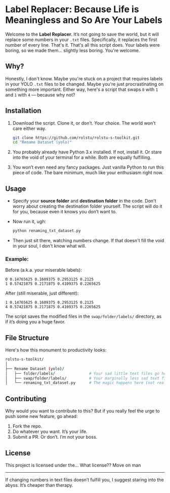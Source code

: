 
# Label Replacer: Because Life is Meaningless and So Are Your Labels

Welcome to the **Label Replacer**. It’s not going to save the world, but it will replace some numbers in your `.txt` files. Specifically, it replaces the first number of every line. That's it. That's all this script does. Your labels were boring, so we made them... slightly less boring. You're welcome.

## Why?

Honestly, I don't know. Maybe you're stuck on a project that requires labels in your YOLO `.txt` files to be changed. Maybe you're just procrastinating on something more important. Either way, here's a script that swaps `0` with `1` and `1` with `4` — because why not?

## Installation

1. Download the script. Clone it, or don’t. Your choice. The world won't care either way.

   ```bash
   git clone https://github.com/rolstu/rolstu-s-toolkit.git
   cd "Rename Dataset (yolo)"
   ```

2. You probably already have Python 3.x installed. If not, install it. Or stare into the void of your terminal for a while. Both are equally fulfilling.

3. You won’t even need any fancy packages. Just vanilla Python to run this piece of code. The bare minimum, much like your enthusiasm right now.

## Usage

- Specify your **source folder** and **destination folder** in the code. Don't worry about creating the destination folder yourself. The script will do it for you, because even it knows you don’t want to.
  
- Now run it, ugh:

   ```bash
   python renaming_txt_dataset.py
   ```

- Then just sit there, watching numbers change. If that doesn't fill the void in your soul, I don't know what will.

### Example:

Before (a.k.a. your miserable labels):

```
0 0.14765625 0.1609375 0.2953125 0.2125
1 0.57421875 0.2171875 0.4109375 0.2265625
```

After (still miserable, just different):

```
1 0.14765625 0.1609375 0.2953125 0.2125
4 0.57421875 0.2171875 0.4109375 0.2265625
```

The script saves the modified files in the `swap/folder/labels/` directory, as if it’s doing you a huge favor.

## File Structure

Here's how this monument to productivity looks:

```bash
rolstu-s-toolkit/
│
├── Rename Dataset (yolo)/
│   ├── folder/labels/               # Your sad little text files go here
│   ├── swap/folder/labels/          # Your marginally less sad text files come out here
│   └── renaming_txt_dataset.py      # The magic happens here (not really, it’s just some loops)
```

## Contributing

Why would you want to contribute to this? But if you really feel the urge to push some new feature, go ahead:

1. Fork the repo.
2. Do whatever you want. It’s your life.
3. Submit a PR. Or don’t. I’m not your boss.

## License

This project is licensed under the... What license?? Move on man

---

If changing numbers in text files doesn’t fulfill you, I suggest staring into the abyss. It’s cheaper than therapy.
